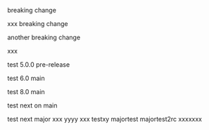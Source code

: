 breaking change

xxx
breaking change

another breaking change

xxx

test 5.0.0 pre-release

test 6.0 main

test 8.0 main

test next on main

test next major
xxx
yyyy
xxx
testxy
majortest
majortest2rc
xxxxxxx




